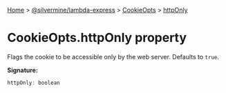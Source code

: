 [Home](./index) &gt; [@silvermine/lambda-express](./lambda-express.md) &gt; [CookieOpts](./lambda-express.cookieopts.md) &gt; [httpOnly](./lambda-express.cookieopts.httponly.md)

# CookieOpts.httpOnly property

Flags the cookie to be accessible only by the web server. Defaults to `true`<!-- -->.

**Signature:**
```javascript
httpOnly: boolean
```
